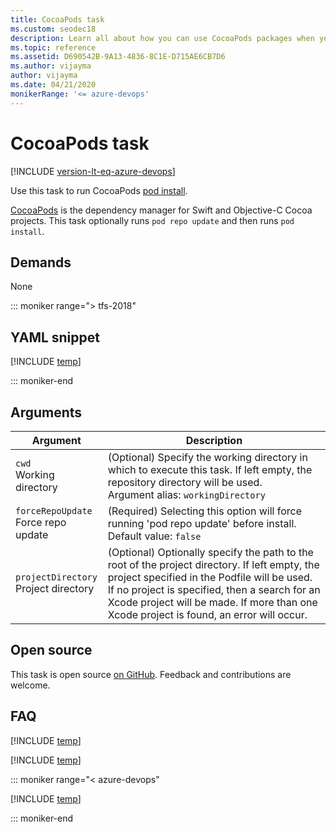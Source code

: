 ```yaml
---
title: CocoaPods task
ms.custom: seodec18
description: Learn all about how you can use CocoaPods packages when you are building code in Azure Pipelines or Team Foundation Server (TFS).
ms.topic: reference
ms.assetid: D690542B-9A13-4836-8C1E-D715AE6CB7D6
ms.author: vijayma
author: vijayma
ms.date: 04/21/2020
monikerRange: '<= azure-devops'
---
```


# CocoaPods task

[!INCLUDE [version-lt-eq-azure-devops](../../../includes/version-lt-eq-azure-devops.md)]

Use this task to run CocoaPods [pod install](https://guides.cocoapods.org/using/pod-install-vs-update.html).

[CocoaPods](https://cocoapods.org/) is the dependency manager for Swift and Objective-C Cocoa projects. This task optionally runs `pod repo update` and then runs `pod install`.

## Demands

None

::: moniker range="> tfs-2018"

## YAML snippet

[!INCLUDE [temp](../includes/yaml/CocoaPodsV0.md)]

::: moniker-end

## Arguments

|Argument|Description|
|--- |--- |
|`cwd`<br/>Working directory|(Optional) Specify the working directory in which to execute this task. If left empty, the repository directory will be used. <br/>Argument alias: `workingDirectory`|
|`forceRepoUpdate`<br/>Force repo update|(Required) Selecting this option will force running 'pod repo update' before install. <br/>Default value: `false`|
|`projectDirectory`<br/>Project directory|(Optional) Optionally specify the path to the root of the project directory. If left empty, the project specified in the Podfile will be used. If no project is specified, then a search for an Xcode project will be made. If more than one Xcode project is found, an error will occur.|

## Open source

This task is open source [on GitHub](https://github.com/Microsoft/azure-pipelines-tasks). Feedback and contributions are welcome.

## FAQ

<!-- BEGINSECTION class="md-qanda" -->

[!INCLUDE [temp](../../includes/qa-definition-common-all-platforms.md)]

[!INCLUDE [temp](../../includes/qa-agents.md)]

::: moniker range="< azure-devops"

[!INCLUDE [temp](../../includes/qa-versions.md)]

::: moniker-end

<!-- ENDSECTION -->
